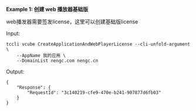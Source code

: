 **Example 1: 创建 web 播放器基础版**

web播发器需要签发license，这里可以创建基础版license

Input: 

```
tccli vcube CreateApplicationAndWebPlayerLicense --cli-unfold-argument  \
    --AppName 我的应用 \
    --DomainList nengc.com nengc.cn
```

Output: 
```
{
    "Response": {
        "RequestId": "3c140219-cfe9-470e-b241-907877d6fb03"
    }
}
```

